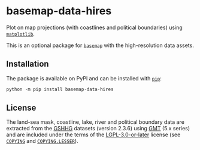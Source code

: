 # basemap-data-hires

Plot on map projections (with coastlines and political boundaries) using
[`matplotlib`].

This is an optional package for [`basemap`] with the high-resolution
data assets.

## Installation

The package is available on PyPI and can be installed with [`pip`]:
```python
python -m pip install basemap-data-hires
```

## License

The land-sea mask, coastline, lake, river and political boundary data
are extracted from the [GSHHG] datasets (version 2.3.6) using [GMT]
(5.x series) and are included under the terms of the [LGPL-3.0-or-later]
license (see [`COPYING`] and [`COPYING.LESSER`]).


[`matplotlib`]:
https://matplotlib.org/
[`basemap`]:
https://matplotlib.org/basemap/
[`pip`]:
https://pip.pypa.io/

[GSHHG]:
https://www.soest.hawaii.edu/pwessel/gshhg
[GMT]:
https://www.generic-mapping-tools.org/

[LGPL-3.0-or-later]:
https://spdx.org/licenses/LGPL-3.0-or-later.html
[`COPYING`]:
https://github.com/matplotlib/basemap/blob/v2.0.0/data/basemap_data_hires/COPYING
[`COPYING.LESSER`]:
https://github.com/matplotlib/basemap/blob/v2.0.0/data/basemap_data_hires/COPYING.LESSER
